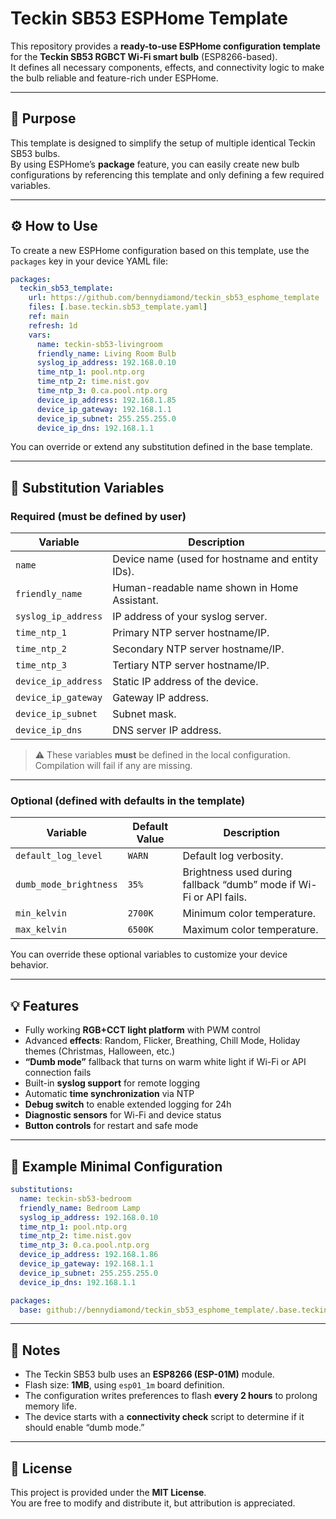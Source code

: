 # Teckin SB53 ESPHome Template

This repository provides a **ready-to-use ESPHome configuration template** for the **Teckin SB53 RGBCT Wi-Fi smart bulb** (ESP8266-based).  
It defines all necessary components, effects, and connectivity logic to make the bulb reliable and feature-rich under ESPHome.

---

## 🧩 Purpose

This template is designed to simplify the setup of multiple identical Teckin SB53 bulbs.  
By using ESPHome’s **package** feature, you can easily create new bulb configurations by referencing this template and only defining a few required variables.

---

## ⚙️ How to Use

To create a new ESPHome configuration based on this template, use the `packages` key in your device YAML file:

```yaml
packages:
  teckin_sb53_template:
    url: https://github.com/bennydiamond/teckin_sb53_esphome_template
    files: [.base.teckin.sb53_template.yaml]
    ref: main
    refresh: 1d
    vars:
      name: teckin-sb53-livingroom
      friendly_name: Living Room Bulb
      syslog_ip_address: 192.168.0.10
      time_ntp_1: pool.ntp.org
      time_ntp_2: time.nist.gov
      time_ntp_3: 0.ca.pool.ntp.org
      device_ip_address: 192.168.1.85
      device_ip_gateway: 192.168.1.1
      device_ip_subnet: 255.255.255.0
      device_ip_dns: 192.168.1.1
```

You can override or extend any substitution defined in the base template.

---

## 🧾 Substitution Variables

### **Required (must be defined by user)**

| Variable | Description |
|-----------|--------------|
| `name` | Device name (used for hostname and entity IDs). |
| `friendly_name` | Human-readable name shown in Home Assistant. |
| `syslog_ip_address` | IP address of your syslog server. |
| `time_ntp_1` | Primary NTP server hostname/IP. |
| `time_ntp_2` | Secondary NTP server hostname/IP. |
| `time_ntp_3` | Tertiary NTP server hostname/IP. |
| `device_ip_address` | Static IP address of the device. |
| `device_ip_gateway` | Gateway IP address. |
| `device_ip_subnet` | Subnet mask. |
| `device_ip_dns` | DNS server IP address. |

> ⚠️ These variables **must** be defined in the local configuration. Compilation will fail if any are missing.

---

### **Optional (defined with defaults in the template)**

| Variable | Default Value | Description |
|-----------|----------------|-------------|
| `default_log_level` | `WARN` | Default log verbosity. |
| `dumb_mode_brightness` | `35%` | Brightness used during fallback “dumb” mode if Wi-Fi or API fails. |
| `min_kelvin` | `2700K` | Minimum color temperature. |
| `max_kelvin` | `6500K` | Maximum color temperature. |

You can override these optional variables to customize your device behavior.

---

## 💡 Features

- Fully working **RGB+CCT light platform** with PWM control
- Advanced **effects**: Random, Flicker, Breathing, Chill Mode, Holiday themes (Christmas, Halloween, etc.)
- **“Dumb mode”** fallback that turns on warm white light if Wi-Fi or API connection fails
- Built-in **syslog support** for remote logging
- Automatic **time synchronization** via NTP
- **Debug switch** to enable extended logging for 24h
- **Diagnostic sensors** for Wi-Fi and device status
- **Button controls** for restart and safe mode

---

## 🧠 Example Minimal Configuration

```yaml
substitutions:
  name: teckin-sb53-bedroom
  friendly_name: Bedroom Lamp
  syslog_ip_address: 192.168.0.10
  time_ntp_1: pool.ntp.org
  time_ntp_2: time.nist.gov
  time_ntp_3: 0.ca.pool.ntp.org
  device_ip_address: 192.168.1.86
  device_ip_gateway: 192.168.1.1
  device_ip_subnet: 255.255.255.0
  device_ip_dns: 192.168.1.1

packages:
  base: github://bennydiamond/teckin_sb53_esphome_template/.base.teckin.sb53_template.yaml@main
```

---

## 🧰 Notes

- The Teckin SB53 bulb uses an **ESP8266 (ESP-01M)** module.
- Flash size: **1MB**, using `esp01_1m` board definition.
- The configuration writes preferences to flash **every 2 hours** to prolong memory life.
- The device starts with a **connectivity check** script to determine if it should enable “dumb mode.”

---

## 📄 License

This project is provided under the **MIT License**.  
You are free to modify and distribute it, but attribution is appreciated.
